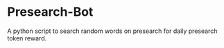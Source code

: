 # Presearch-Bot
A python script to search random words on presearch for daily presearch token reward.
